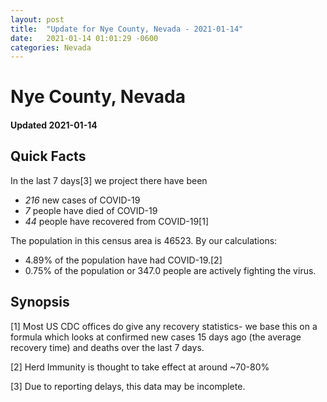 ```yaml
---
layout: post
title:  "Update for Nye County, Nevada - 2021-01-14"
date:   2021-01-14 01:01:29 -0600
categories: Nevada
---
```


# Nye County, Nevada
#### Updated 2021-01-14

## Quick Facts

In the last 7 days[3] we project there have been
- *216* new cases of COVID-19
- *7* people have died of COVID-19
- *44* people have recovered from COVID-19[1]

The population in this census area is 46523. By our calculations:
- 4.89% of the population have had COVID-19.[2]
- 0.75% of the population or 347.0 people are actively fighting the virus.

## Synopsis




[1] Most US CDC offices do give any recovery statistics- we base this on a formula which looks at confirmed new cases
15 days ago (the average recovery time) and deaths over the last 7 days.

[2] Herd Immunity is thought to take effect at around ~70-80%

[3] Due to reporting delays, this data may be incomplete.
 
    